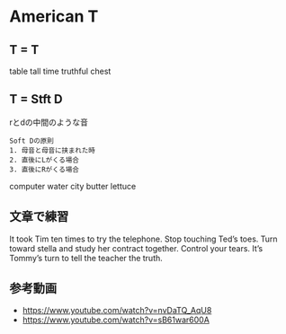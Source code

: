 # American T

## T = T
<word-example pronaunce="">table</word-example>
<word-example pronaunce="">tall</word-example>
<word-example pronaunce="">time</word-example>
<word-example pronaunce="">truthful</word-example>
<word-example pronaunce="">chest</word-example>


## T = Stft D
rとdの中間のような音
```
Soft Dの原則
1. 母音と母音に挟まれた時
2. 直後にLがくる場合
3. 直後にRがくる場合
```
<word-example pronaunce="kəmˈpjutər">computer</word-example>
<word-example pronaunce="wɔːtɚ">water</word-example>
<word-example pronaunce="sɪti">city</word-example>
<word-example pronaunce="bʌtər">butter</word-example>
<word-example pronaunce="lɛtəs">lettuce</word-example>

## 文章で練習
<word-example>
  It took Tim ten times to try the telephone.
</word-example>
<word-example>
  Stop touching Ted’s toes.
</word-example>
<word-example>
  Turn toward stella and study her contract together.
</word-example>
<word-example>
  Control your tears.
</word-example>
<word-example>
  It’s Tommy’s turn to tell the teacher the truth.
</word-example>


## 参考動画
- https://www.youtube.com/watch?v=nvDaTQ_AqU8
- https://www.youtube.com/watch?v=sB61war600A